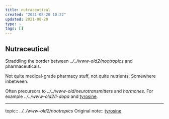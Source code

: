 ```yaml
---
title: nutraceutical
created: "2021-08-20 10:22"
updated: 2021-08-20
type: ~
tags: []
---
```


## Nutraceutical

Straddling the border between *../../www-old2/nootropics* and pharmaceuticals.

Not quite medical-grade pharmacy stuff, not quite nutrients. Somewhere inbetween.

Often precursors to *../../www-old/neurotransmitter*s and *hormones*. For example *../../www-old2/l-dopa* and [tyrosine](tyrosine.md).

---

topic:: *../../www-old2/nootropics*
Original note:: [tyrosine](tyrosine.md)
